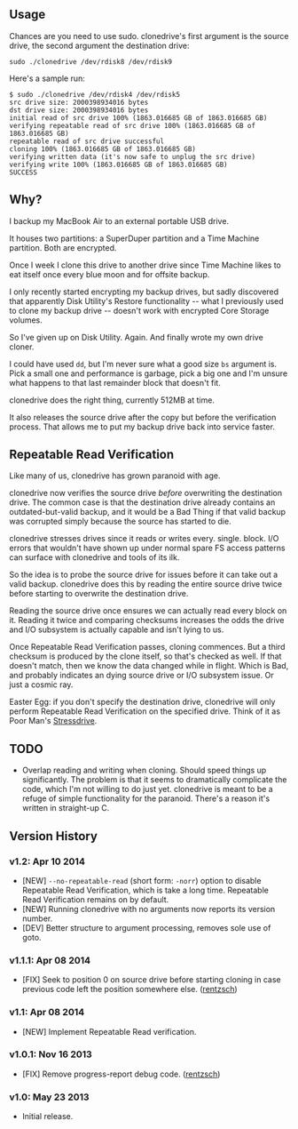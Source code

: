 Usage
-----

Chances are you need to use sudo. clonedrive's first argument is the source drive, the second argument the destination drive:

`sudo ./clonedrive /dev/rdisk8 /dev/rdisk9`

Here's a sample run:

	$ sudo ./clonedrive /dev/rdisk4 /dev/rdisk5
	src drive size: 2000398934016 bytes
	dst drive size: 2000398934016 bytes
	initial read of src drive 100% (1863.016685 GB of 1863.016685 GB)
	verifying repeatable read of src drive 100% (1863.016685 GB of 1863.016685 GB)
	repeatable read of src drive successful
	cloning 100% (1863.016685 GB of 1863.016685 GB)
	verifying written data (it's now safe to unplug the src drive)
	verifying write 100% (1863.016685 GB of 1863.016685 GB)
	SUCCESS

Why?
----

I backup my MacBook Air to an external portable USB drive.

It houses two partitions: a SuperDuper partition and a Time Machine partition. Both are encrypted.

Once I week I clone this drive to another drive since Time Machine likes to eat itself once every blue moon and for offsite backup.

I only recently started encrypting my backup drives, but sadly discovered that apparently Disk Utility's Restore functionality -- what I previously used to clone my backup drive -- doesn't work with encrypted Core Storage volumes.

So I've given up on Disk Utility. Again. And finally wrote my own drive cloner.

I could have used `dd`, but I'm never sure what a good size `bs` argument is. Pick a small one and performance is garbage, pick a big one and I'm unsure what happens to that last remainder block that doesn't fit.

clonedrive does the right thing, currently 512MB at time.

It also releases the source drive after the copy but before the verification process. That allows me to put my backup drive back into service faster.

Repeatable Read Verification
----------------------------

Like many of us, clonedrive has grown paranoid with age.

clonedrive now verifies the source drive *before* overwriting the destination drive. The common case is that the destination drive already contains an outdated-but-valid backup, and it would be a Bad Thing if that valid backup was corrupted simply because the source has started to die.

clonedrive stresses drives since it reads or writes every. single. block. I/O errors that wouldn't have shown up under normal spare FS access patterns can surface with clonedrive and tools of its ilk.

So the idea is to probe the source drive for issues before it can take out a valid backup. clonedrive does this by reading the entire source drive twice before starting to overwrite the destination drive.

Reading the source drive once ensures we can actually read every block on it. Reading it twice and comparing checksums increases the odds the drive and I/O subsystem is actually capable and isn't lying to us.

Once Repeatable Read Verification passes, cloning commences. But a third checksum is produced by the clone itself, so that's checked as well. If that doesn't match, then we know the data changed while in flight. Which is Bad, and probably indicates an dying source drive or I/O subsystem issue. Or just a cosmic ray.

Easter Egg: if you don't specify the destination drive, clonedrive will only perform Repeatable Read Verification on the specified drive. Think of it as Poor Man's [Stressdrive](https://github.com/rentzsch/stressdrive).

TODO
----

- Overlap reading and writing when cloning. Should speed things up significantly. The problem is that it seems to dramatically complicate the code, which I'm not willing to do just yet. clonedrive is meant to be a refuge of simple functionality for the paranoid. There's a reason it's written in straight-up C.

Version History
---------------

### v1.2: Apr 10 2014

- [NEW] `--no-repeatable-read` (short form: `-norr`) option to disable Repeatable Read Verification, which is take a long time. Repeatable Read Verification remains on by default.
- [NEW] Running clonedrive with no arguments now reports its version number.
- [DEV] Better structure to argument processing, removes sole use of goto.

### v1.1.1: Apr 08 2014

- [FIX] Seek to position 0 on source drive before starting cloning in case previous code left the position somewhere else. ([rentzsch](https://github.com/rentzsch/clonedrive/commit/60c2a6215bb0058286f52e8739bd5f103d33a1d4))

### v1.1: Apr 08 2014

- [NEW] Implement Repeatable Read verification.

### v1.0.1: Nov 16 2013

- [FIX] Remove progress-report debug code. ([rentzsch](https://github.com/rentzsch/clonedrive/commit/b87e53f4b11731dc6c225704fe7d546e359d6124))

### v1.0: May 23 2013

- Initial release.